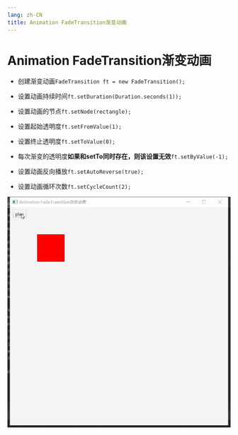 ```yaml
---
lang: zh-CN
title: Animation FadeTransition渐变动画
---
```



# Animation FadeTransition渐变动画

* 创建渐变动画`FadeTransition ft = new FadeTransition();`

* 设置动画持续时间`ft.setDuration(Duration.seconds(1));`

* 设置动画的节点`ft.setNode(rectangle);`

* 设置起始透明度`ft.setFromValue(1);`

* 设置终止透明度`ft.setToValue(0);`

* 每次渐变的透明度**如果和setTo同时存在，则该设置无效**`ft.setByValue(-1);`

* 设置动画反向播放`ft.setAutoReverse(true);`

* 设置动画循环次数`ft.setCycleCount(2);`

![](../assets/VeryCapture_20220619223802.gif)
